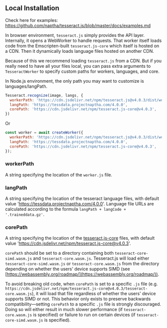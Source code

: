 ## Local Installation

Check here for examples: https://github.com/naptha/tesseract.js/blob/master/docs/examples.md 

In browser environment, `tesseract.js` simply provides the API layer. Internally, it opens a WebWorker to handle requests. That worker itself loads code from the Emscripten-built `tesseract.js-core` which itself is hosted on a CDN. Then it dynamically loads language files hosted on another CDN.

Because of this we recommend loading `tesseract.js` from a CDN. But if you really need to have all your files local, you can pass extra arguments to `TesseractWorker` to specify custom paths for workers, languages, and core.

In Node.js environment, the only path you may want to customize is languages/langPath.

```javascript
Tesseract.recognize(image, langs, {
  workerPath: 'https://cdn.jsdelivr.net/npm/tesseract.js@v4.0.3/dist/worker.min.js',
  langPath: 'https://tessdata.projectnaptha.com/4.0.0',
  corePath: 'https://cdn.jsdelivr.net/npm/tesseract.js-core@v4.0.3',
})
```

Or

```javascript
const worker = await createWorker({
  workerPath: 'https://cdn.jsdelivr.net/npm/tesseract.js@v4.0.3/dist/worker.min.js',
  langPath: 'https://tessdata.projectnaptha.com/4.0.0',
  corePath: 'https://cdn.jsdelivr.net/npm/tesseract.js-core@v4.0.3',
});
```

### workerPath
A string specifying the location of the `worker.js` file.

### langPath
A string specifying the location of the tesseract language files, with default value 'https://tessdata.projectnaptha.com/4.0.0'. Language file URLs are calculated according to the formula `langPath + langCode + '.traineddata.gz'`.

### corePath
A string specifying the location of the [tesseract.js-core](https://github.com/naptha/tesseract.js-core) files, with default value 'https://cdn.jsdelivr.net/npm/tesseract.js-core@v4.0.3'.

`corePath` should be set to a directory containing both `tesseract-core-simd.wasm.js` and `tesseract-core.wasm.js`.  Tesseract.js will load either `tesseract-core-simd.wasm.js` or `tesseract-core.wasm.js` from the directory depending on whether the users' device supports SIMD (see [https://webassembly.org/roadmap/](https://webassembly.org/roadmap/)).

To avoid breaking old code, when `corePath` is set to a specific `.js` file (e.g. `https://cdn.jsdelivr.net/npm/tesseract.js-core@v4.0.3/tesseract-core.wasm.js`), it will load that file regardless of whether the users' device supports SIMD or not.  This behavior only exists to preserve backwards compatibility—setting `corePath` to a specific `.js` file is strongly discouraged.  Doing so will either result in much slower performance (if `tesseract-core.wasm.js` is specified) or failure to run on certain devices (if `tesseract-core-simd.wasm.js` is specified).

